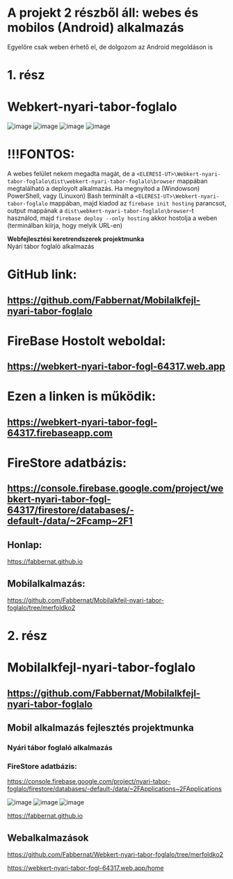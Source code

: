# **A projekt 2 részből áll: webes és mobilos (Android) alkalmazás**
Egyelőre csak weben érhető el, de dolgozom az Android megoldáson is

# 1. rész
# Webkert-nyari-tabor-foglalo
![image](https://github.com/user-attachments/assets/96815d75-ab16-490d-b08f-af808723f411)
![image](https://github.com/user-attachments/assets/40baa559-a2c2-456c-8154-a30f400d07dd)
![image](https://github.com/user-attachments/assets/403a5186-ad2d-4b73-bacf-c23becc777e3)
![image](https://github.com/user-attachments/assets/0eaac5cc-956f-43c4-b263-d2eb22f0fcfe)


# !!!FONTOS:
A webes felület nekem megadta magát, de a `<ELERESI-UT>\Webkert-nyari-tabor-foglalo\dist\webkert-nyari-tabor-foglalo\browser` mappában megtalálható a deployolt alkalmazás. 
Ha megnyitod a (Windowson) PowerShell, vagy (Linuxon) Bash terminált a `<ELERESI-UT>\Webkert-nyari-tabor-foglalo` mappában, majd kiadod az
`firebase init hosting` parancsot, output mappának a `dist\webkert-nyari-tabor-foglalo\browser`-t használod, 
majd
`firebase deploy --only hosting`
akkor hostolja a weben (terminálban kiírja, hogy melyik URL-en)


**Webfejlesztési keretrendszerek projektmunka**  
Nyári tábor foglaló alkalmazás

# GitHub link:
## https://github.com/Fabbernat/Mobilalkfejl-nyari-tabor-foglalo
# FireBase Hostolt weboldal:
## https://webkert-nyari-tabor-fogl-64317.web.app
# Ezen a linken is működik:
## https://webkert-nyari-tabor-fogl-64317.firebaseapp.com
# FireStore adatbázis:
## https://console.firebase.google.com/project/webkert-nyari-tabor-fogl-64317/firestore/databases/-default-/data/~2Fcamp~2F1

## Honlap:
https://fabbernat.github.io

## Mobilalkalmazás:
https://github.com/Fabbernat/Mobilalkfejl-nyari-tabor-foglalo/tree/merfoldko2



# 2. rész
# Mobilalkfejl-nyari-tabor-foglalo

## https://github.com/Fabbernat/Mobilalkfejl-nyari-tabor-foglalo

## **Mobil alkalmazás fejlesztés projektmunka**  
### Nyári tábor foglaló alkalmazás
### FireStore adatbázis:
https://console.firebase.google.com/project/nyari-tabor-foglalo/firestore/databases/-default-/data/~2FApplications~2FApplications

![image](https://github.com/user-attachments/assets/2c0b6c2e-745d-4e79-a3f6-00a7f8357f8b)
![image](https://github.com/user-attachments/assets/7dcb4c93-b75a-4cf4-b08b-70cea53d9d13)
![image](https://github.com/user-attachments/assets/e6c0d962-1221-47f3-9024-385b5e158a20)

https://fabbernat.github.io

## Webalkalmazások

https://github.com/Fabbernat/Webkert-nyari-tabor-foglalo/tree/merfoldko2

https://webkert-nyari-tabor-fogl-64317.web.app/home
